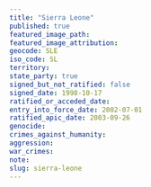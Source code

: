 ```yaml
---
title: "Sierra Leone"
published: true
featured_image_path:
featured_image_attribution:
geocode: SLE
iso_code: SL
territory:
state_party: true
signed_but_not_ratified: false
signed_date: 1998-10-17
ratified_or_acceded_date:
entry_into_force_date: 2002-07-01
ratified_apic_date: 2003-09-26
genocide:
crimes_against_humanity:
aggression:
war_crimes:
note:
slug: sierra-leone
---
```

